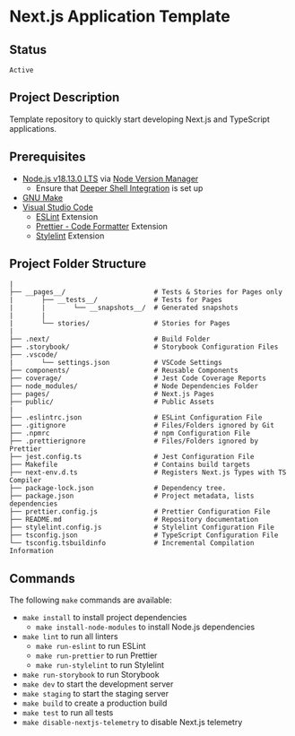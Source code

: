 # Next.js Application Template

## Status

`Active`

## Project Description

Template repository to quickly start developing Next.js and TypeScript applications.

## Prerequisites

- [Node.js v18.13.0 LTS](https://nodejs.org/) via [Node Version Manager](https://github.com/nvm-sh/nvm)
  - Ensure that [Deeper Shell Integration](https://github.com/nvm-sh/nvm#deeper-shell-integration) is set up
- [GNU Make](https://www.gnu.org/software/make/)
- [Visual Studio Code](https://code.visualstudio.com)
  - [ESLint](https://open-vsx.org/extension/dbaeumer/vscode-eslint) Extension
  - [Prettier - Code Formatter](https://open-vsx.org/extension/esbenp/prettier-vscode) Extension
  - [Stylelint](https://open-vsx.org/extension/stylelint/vscode-stylelint) Extension

## Project Folder Structure

```
|
├── __pages__/                      # Tests & Stories for Pages only
|       ├── __tests__/              # Tests for Pages
|       |       └── __snapshots__/  # Generated snapshots
|       |
|       └── stories/                # Stories for Pages
|
├── .next/                          # Build Folder
├── .storybook/                     # Storybook Configuration Files
├── .vscode/
|       └── settings.json           # VSCode Settings
├── components/                     # Reusable Components
├── coverage/                       # Jest Code Coverage Reports
├── node_modules/                   # Node Dependencies Folder
├── pages/                          # Next.js Pages
├── public/                         # Public Assets
|
├── .eslintrc.json                  # ESLint Configuration File
├── .gitignore                      # Files/Folders ignored by Git
├── .npmrc                          # npm Configuration File
├── .prettierignore                 # Files/Folders ignored by Prettier
├── jest.config.ts                  # Jest Configuration File
├── Makefile                        # Contains build targets
├── next-env.d.ts                   # Registers Next.js Types with TS Compiler
├── package-lock.json               # Dependency tree.
├── package.json                    # Project metadata, lists dependencies
├── prettier.config.js              # Prettier Configuration File
├── README.md                       # Repository documentation
├── stylelint.config.js             # Stylelint Configuration File
├── tsconfig.json                   # TypeScript Configuration File
└── tsconfig.tsbuildinfo            # Incremental Compilation Information

```

## Commands

The following `make` commands are available:

- `make install` to install project dependencies
  - `make install-node-modules` to install Node.js dependencies
- `make lint` to run all linters
  - `make run-eslint` to run ESLint
  - `make run-prettier` to run Prettier
  - `make run-stylelint` to run Stylelint
- `make run-storybook` to run Storybook
- `make dev` to start the development server
- `make staging` to start the staging server
- `make build` to create a production build
- `make test` to run all tests
- `make disable-nextjs-telemetry` to disable Next.js telemetry
